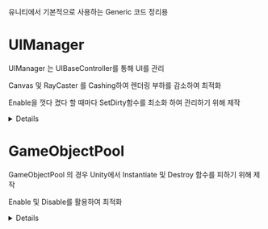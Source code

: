 유니티에서 기본적으로 사용하는 Generic 코드 정리용


# **UIManager**
 UIManager 는 UIBaseController를 통해 UI를 관리

 Canvas 및 RayCaster 를 Cashing하여 렌더링 부하를 감소하여 최적화

 Enable을 껏다 켰다 할 때마다 SetDirty함수를 최소화 하여 관리하기 위해 제작

<details>

![UIManager](DrawIO/export/UIManager.drawio.png)


[UIManager 기능]
 - 특정폴더 (Resources/Prefabs/UI)에 UI 제작 후 동적으로 로딩 //Todo : 로딩할 때 Addressable 로 등록해서 동적으로 UI가 변경될 수 있도록 수정
  - HideAll // Showed 된 Panel을 모두 Hide 
  - Show
   - 캐시된 Panel이 존재한다면 Show 후 Controller Return
   - 캐시된 Panel이 없다면 특정폴더에서 Load하여 생성
  - SceneUnload 시 Stack,Dictionary 초기화

 [UIBaseController 기능]
  - Show
  - Hide
  - SetSortingOrder
  - NotchArea // Todo: 추후 모바일에서 Notch영역을 적용하기 위해 기능 추가 제작

</details>

# **GameObjectPool**
GameObjectPool 의 경우 Unity에서 Instantiate 및 Destroy 함수를 피하기 위해 제작

Enable 및 Disable를 활용하여 최적화



<details>

![GameObjectPool](DrawIO/export/GameObjectPool.drawio.png)

[GameObjectPoolManager 기능]
  - GetPool
  - SceneUnload 시 Pool 초기화

 [GameObjectPool 기능]
  - GetObject
  - ReturnObject

 [IPoolAble 기능]
  - OnSpawnObject 
  - OnDespawnObject

</details>